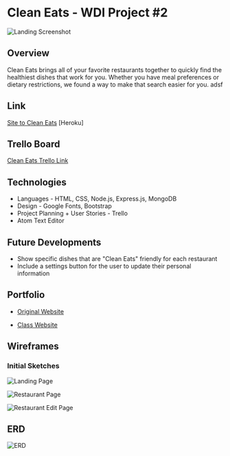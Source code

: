 # Clean Eats - WDI Project #2

![Landing Screenshot](https://github.com/aylinmarie/project-2/blob/master/public/images/Landing%20Page.png?raw=true)

## Overview
Clean Eats brings all of your favorite restaurants together to quickly find the healthiest dishes that work for you. Whether you have meal preferences or dietary restrictions, we found a way to make that search easier for you. adsf

## Link
[Site to Clean Eats](https://radiant-beyond-88759.herokuapp.com/) [Heroku]

## Trello Board
[Clean Eats Trello Link](https://trello.com/b/0UynbnE6/project-2)

## Technologies 
* Languages - HTML, CSS, Node.js, Express.js, MongoDB
* Design - Google Fonts, Bootstrap
* Project Planning + User Stories - Trello
* Atom Text Editor

## Future Developments

* Show specific dishes that are "Clean Eats" friendly for each restaurant
* Include a settings button for the user to update their personal information

## Portfolio
+ [Original Website](https://www.aylinmarie.co)

+ [Class Website](https://aylinmarie.github.io/Aylin-Portfolio/)

## Wireframes
### Initial Sketches

![Landing Page](https://github.com/aylinmarie/project-2/blob/master/public/images/Homepage%20Sketch.jpg?raw=true)

![Restaurant Page](https://github.com/aylinmarie/project-2/blob/master/public/images/Restaurant%20List%20Sketch.jpg?raw=true)

![Restaurant Edit Page](https://github.com/aylinmarie/project-2/blob/master/public/images/Restaurant%20Profile%20Sketch.jpg?raw=true)

## ERD 
![ERD](https://github.com/aylinmarie/project-2/blob/master/public/images/ERD.jpg?raw=true)



